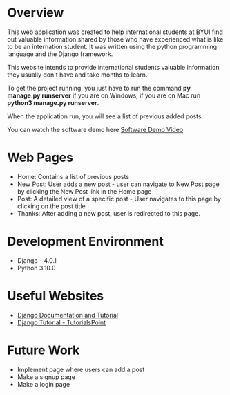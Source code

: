 # Overview

This web application was created to help international students at BYUI find out valuable information shared by those who have experienced what is like to be an internation student. It was written using the python programming language and the Django framework.

This website intends to provide international students valuable information they usually don't have and take months to learn.

To get the project running, you just have to run the command **py manage.py runserver** if you are on Windows, if you are on Mac run **python3 manage.py runserver**.

When the application run, you will see a list of previous added posts.

You can watch the software demo here [Software Demo Video](http://youtube.link.goes.here)

# Web Pages

* Home: Contains a list of previous posts
* New Post: User adds a new post - user can navigate to New Post page by clicking the New Post link in the Home page
* Post: A detailed view of a specific post - User navigates to this page by clicking on the post title
* Thanks: After adding a new post, user is redirected to this page.
# Development Environment

* Django - 4.0.1
* Python 3.10.0

# Useful Websites

* [Django Documentation and Tutorial](https://docs.djangoproject.com/en/3.0/contents/)
* [Django Tutorial - TutorialsPoint](https://www.tutorialspoint.com/django/index.htm)

# Future Work

* Implement page where users can add a post
* Make a signup page
* Make a login page